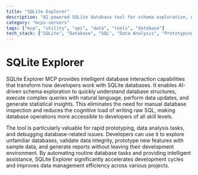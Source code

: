 ```yaml
---
title: "SQLite Explorer"
description: "AI-powered SQLite database tool for schema exploration, querying, and data analysis to accelerate development workflows."
category: "mcps-servers"
tags: ["mcp", "utility", "api", "data", "tools", "database"]
tech_stack: ["SQLite", "Database", "SQL", "Data Analysis", "Prototyping"]
---
```


# SQLite Explorer

SQLite Explorer MCP provides intelligent database interaction capabilities that transform how developers work with SQLite databases. It enables AI-driven schema exploration to quickly understand database structures, execute complex queries with natural language, perform data updates, and generate statistical insights. This eliminates the need for manual database inspection and reduces the cognitive load of writing raw SQL, making database operations more accessible to developers of all skill levels.

The tool is particularly valuable for rapid prototyping, data analysis tasks, and debugging database-related issues. Developers can use it to explore unfamiliar databases, validate data integrity, prototype new features with sample data, and generate reports without leaving their development environment. By automating routine database tasks and providing intelligent assistance, SQLite Explorer significantly accelerates development cycles and improves data management efficiency across various projects.
